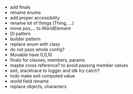 - add finals
- rename enums
- add proper accessibility
- rename lot of things (Thing, ...)
- move pos,... to WorldElement
- DI pattern
- builder pattern
- replace enum with class
- do not pass whole config?
- Movable have 0,0,10
- finals for classes, members, params
- maybe cross reference? to avoid passing member values
- exit, stacktrace to logger and idk try catch?
- todo make exit computed value
- world field rename
- replace objects, characters